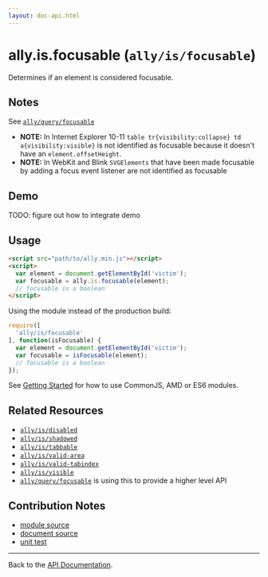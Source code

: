 ```yaml
---
layout: doc-api.html
---
```


# ally.is.focusable (`ally/is/focusable`)

Determines if an element is considered focusable.


## Notes

See [`ally/query/focusable`](../query/focusable.md#Notes)

* **NOTE:** In Internet Explorer 10-11 `table tr{visibility:collapse} td a{visibility:visible}` is not identified as focusable because it doesn't have an `element.offsetHeight`.
* **NOTE:** In WebKit and Blink `SVGElements` that have been made focusable by adding a focus event listener are not identified as focusable


## Demo

TODO: figure out how to integrate demo


## Usage

```html
<script src="path/to/ally.min.js"></script>
<script>
  var element = document.getElementById('victim');
  var focusable = ally.is.focusable(element);
  // focusable is a boolean
</script>
```

Using the module instead of the production build:

```js
require([
  'ally/is/focusable'
], function(isFocusable) {
  var element = document.getElementById('victim');
  var focusable = isFocusable(element);
  // focusable is a boolean
});
```

See [Getting Started](../../getting-started.md) for how to use CommonJS, AMD or ES6 modules.


## Related Resources

* [`ally/is/disabled`](disabled.md)
* [`ally/is/shadowed`](shadowed.md)
* [`ally/is/tabbable`](tabbable.md)
* [`ally/is/valid-area`](valid-area.md)
* [`ally/is/valid-tabindex`](valid-tabindex.md)
* [`ally/is/visible`](visible.md)
* [`ally/query/focusable`](../query/focusable.md) is using this to provide a higher level API


## Contribution Notes

* [module source](https://github.com/medialize/ally.js/blob/master/src/is/focusable.js)
* [document source](https://github.com/medialize/ally.js/blob/master/docs/api/is/focusable.md)
* [unit test](https://github.com/medialize/ally.js/blob/master/test/unit/is.focusable.test.js)


---

Back to the [API Documentation](../README.md).

